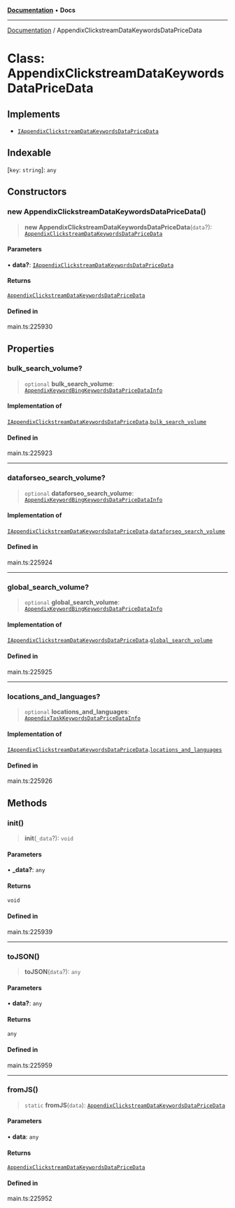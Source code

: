 [**Documentation**](../README.md) • **Docs**

***

[Documentation](../globals.md) / AppendixClickstreamDataKeywordsDataPriceData

# Class: AppendixClickstreamDataKeywordsDataPriceData

## Implements

- [`IAppendixClickstreamDataKeywordsDataPriceData`](../interfaces/IAppendixClickstreamDataKeywordsDataPriceData.md)

## Indexable

 \[`key`: `string`\]: `any`

## Constructors

### new AppendixClickstreamDataKeywordsDataPriceData()

> **new AppendixClickstreamDataKeywordsDataPriceData**(`data`?): [`AppendixClickstreamDataKeywordsDataPriceData`](AppendixClickstreamDataKeywordsDataPriceData.md)

#### Parameters

• **data?**: [`IAppendixClickstreamDataKeywordsDataPriceData`](../interfaces/IAppendixClickstreamDataKeywordsDataPriceData.md)

#### Returns

[`AppendixClickstreamDataKeywordsDataPriceData`](AppendixClickstreamDataKeywordsDataPriceData.md)

#### Defined in

main.ts:225930

## Properties

### bulk\_search\_volume?

> `optional` **bulk\_search\_volume**: [`AppendixKeywordBingKeywordsDataPriceDataInfo`](AppendixKeywordBingKeywordsDataPriceDataInfo.md)

#### Implementation of

[`IAppendixClickstreamDataKeywordsDataPriceData`](../interfaces/IAppendixClickstreamDataKeywordsDataPriceData.md).[`bulk_search_volume`](../interfaces/IAppendixClickstreamDataKeywordsDataPriceData.md#bulk_search_volume)

#### Defined in

main.ts:225923

***

### dataforseo\_search\_volume?

> `optional` **dataforseo\_search\_volume**: [`AppendixKeywordBingKeywordsDataPriceDataInfo`](AppendixKeywordBingKeywordsDataPriceDataInfo.md)

#### Implementation of

[`IAppendixClickstreamDataKeywordsDataPriceData`](../interfaces/IAppendixClickstreamDataKeywordsDataPriceData.md).[`dataforseo_search_volume`](../interfaces/IAppendixClickstreamDataKeywordsDataPriceData.md#dataforseo_search_volume)

#### Defined in

main.ts:225924

***

### global\_search\_volume?

> `optional` **global\_search\_volume**: [`AppendixKeywordBingKeywordsDataPriceDataInfo`](AppendixKeywordBingKeywordsDataPriceDataInfo.md)

#### Implementation of

[`IAppendixClickstreamDataKeywordsDataPriceData`](../interfaces/IAppendixClickstreamDataKeywordsDataPriceData.md).[`global_search_volume`](../interfaces/IAppendixClickstreamDataKeywordsDataPriceData.md#global_search_volume)

#### Defined in

main.ts:225925

***

### locations\_and\_languages?

> `optional` **locations\_and\_languages**: [`AppendixTaskKeywordsDataPriceDataInfo`](AppendixTaskKeywordsDataPriceDataInfo.md)

#### Implementation of

[`IAppendixClickstreamDataKeywordsDataPriceData`](../interfaces/IAppendixClickstreamDataKeywordsDataPriceData.md).[`locations_and_languages`](../interfaces/IAppendixClickstreamDataKeywordsDataPriceData.md#locations_and_languages)

#### Defined in

main.ts:225926

## Methods

### init()

> **init**(`_data`?): `void`

#### Parameters

• **\_data?**: `any`

#### Returns

`void`

#### Defined in

main.ts:225939

***

### toJSON()

> **toJSON**(`data`?): `any`

#### Parameters

• **data?**: `any`

#### Returns

`any`

#### Defined in

main.ts:225959

***

### fromJS()

> `static` **fromJS**(`data`): [`AppendixClickstreamDataKeywordsDataPriceData`](AppendixClickstreamDataKeywordsDataPriceData.md)

#### Parameters

• **data**: `any`

#### Returns

[`AppendixClickstreamDataKeywordsDataPriceData`](AppendixClickstreamDataKeywordsDataPriceData.md)

#### Defined in

main.ts:225952
